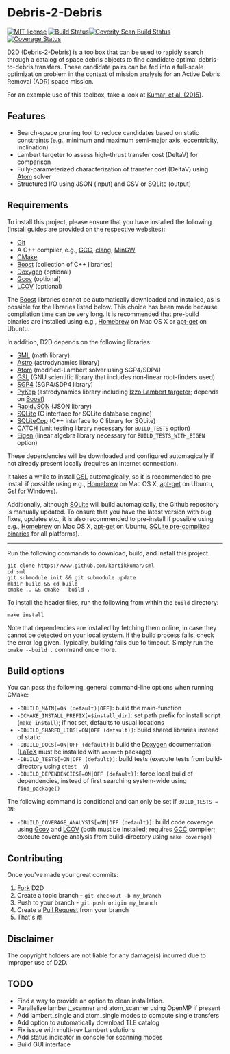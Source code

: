 Debris-2-Debris
===================

[![MIT license](http://img.shields.io/badge/license-MIT-brightgreen.svg)](http://opensource.org/licenses/MIT) [![Build Status](https://travis-ci.org/kartikkumar/d2d.svg?branch=master)](https://travis-ci.org/kartikkumar/d2d)[![Coverity Scan Build Status](https://scan.coverity.com/projects/3700/badge.svg)](https://scan.coverity.com/projects/3700) [![Coverage Status](https://coveralls.io/repos/kartikkumar/d2d/badge.png)](https://coveralls.io/r/kartikkumar/d2d)

D2D (Debris-2-Debris) is a toolbox that can be used to rapidly search through a catalog of space debris objects to find candidate optimal debris-to-debris transfers. These candidate pairs can be fed into a full-scale optimization problem in the context of mission analysis for an Active Debris Removal (ADR) space mission.

For an example use of this toolbox, take a look at [Kumar, et al. (2015)](#temp).

Features
------

  - Search-space pruning tool to reduce candidates based on static constraints (e.g., minimum and maximum semi-major axis, eccentricity, inclination)
  - Lambert targeter to assess high-thrust transfer cost (DeltaV) for comparison
  - Fully-parameterized characterization of transfer cost (DeltaV) using [Atom](https://github.com/kartikkumar/atom) solver
  - Structured I/O using JSON (input) and CSV or SQLite (output)

Requirements
------

To install this project, please ensure that you have installed the following (install guides are provided on the respective websites):

  - [Git](http://git-scm.com)
  - A C++ compiler, e.g., [GCC](https://gcc.gnu.org/), [clang](http://clang.llvm.org/), [MinGW](http://www.mingw.org/)
  - [CMake](http://www.cmake.org)
  - [Boost](http://www.boost.org/) (collection of C++ libraries)
  - [Doxygen](http://www.doxygen.org "Doxygen homepage") (optional)
  - [Gcov](https://gcc.gnu.org/onlinedocs/gcc/Gcov.html) (optional)
  - [LCOV](http://ltp.sourceforge.net/coverage/lcov.php) (optional)

The [Boost](http://www.boost.org/) libraries cannot be automatically downloaded and installed, as is possible for the libraries listed below. This choice has been made because compilation time can be very long. It is recommended that pre-build binaries are installed using e.g., [Homebrew](http://brewformulas.org/Boost) on Mac OS X or [apt-get](https://launchpad.net/ubuntu/+source/boost) on Ubuntu.

 In addition, D2D depends on the following libraries:

  - [SML](https://www.github.com/kartikkumar/sml) (math library)
  - [Astro](https://www.github.com/kartikkumar/astro) (astrodynamics library)
  - [Atom](https://www.github.com/kartikkumar/sam) (modified-Lambert solver using SGP4/SDP4)
  - [GSL](http://www.gnu.org/software/gsl) (GNU scientific library that includes non-linear root-finders used)
  - [SGP4](https://www.github.com/kartikkumar/sgp4deorbit) (SGP4/SDP4 library)
  - [PyKep](https://www.github.com/esa/pykep) (astrodynamics library including [Izzo Lambert targeter](http://arxiv.org/abs/1403.2705); depends on [Boost](http://www.boost.org/))
  - [RapidJSON](https://github.com/miloyip/rapidjson) (JSON library)
  - [SQLite](http://www.sqlite.org/) (C interface for SQLite database engine)
  - [SQLiteCpp](https://github.com/SRombauts/SQLiteCpp) (C++ interface to C library for SQLite)
  - [CATCH](https://www.github.com/philsquared/Catch) (unit testing library necessary for `BUILD_TESTS` option)
  - [Eigen](http://eigen.tuxfamily.org/) (linear algebra library necessary for `BUILD_TESTS_WITH_EIGEN` option)

These dependencies will be downloaded and configured automagically if not already present locally (requires an internet connection).

It takes a while to install [GSL](http://www.gnu.org/software/gsl) automagically, so it is recommended to pre-install if possible using e.g., [Homebrew](http://brewformulas.org/Gsl) on Mac OS X, [apt-get](http://askubuntu.com/questions/490465/install-gnu-scientific-library-gsl-on-ubuntu-14-04-via-terminal) on Ubuntu, [Gsl for Windows](http://gnuwin32.sourceforge.net/packages/gsl.htm)).

Additionally, although [SQLite](http://www.sqlite.org/) will build automagically, the Github repository is manually updated. To ensure that you have the latest version with bug fixes, updates etc., it is also recommended to pre-install if possible using e.g., [Homebrew](http://brewformulas.org/Gsl) on Mac OS X, [apt-get](https://launchpad.net/ubuntu/+source/sqlite) on Ubuntu, [SQLite pre-compilted binaries](http://www.sqlite.org/download.html) for all platforms).

------

Run the following commands to download, build, and install this project.

    git clone https://www.github.com/kartikkumar/sml
    cd sml
    git submodule init && git submodule update
    mkdir build && cd build
    cmake .. && cmake --build .

To install the header files, run the following from within the `build` directory:

    make install

Note that dependencies are installed by fetching them online, in case they cannot be detected on your local system. If the build process fails, check the error log given. Typically, building fails due to timeout. Simply run the `cmake --build .` command once more.

Build options
-------------

You can pass the following, general command-line options when running CMake:

  - `-DBUILD_MAIN[=ON (default)|OFF]`: build the main-function
  - `-DCMAKE_INSTALL_PREFIX[=$install_dir]`: set path prefix for install script (`make install`); if not set, defaults to usual locations
  - `-DBUILD_SHARED_LIBS[=ON|OFF (default)]`: build shared libraries instead of static
  - `-DBUILD_DOCS[=ON|OFF (default)]`: build the [Doxygen](http://www.doxygen.org "Doxygen homepage") documentation ([LaTeX](http://www.latex-project.org/) must be installed with `amsmath` package)
  - `-DBUILD_TESTS[=ON|OFF (default)]`: build tests (execute tests from build-directory using `ctest -V`)
  - `-DBUILD_DEPENDENCIES[=ON|OFF (default)]`: force local build of dependencies, instead of first searching system-wide using `find_package()`

The following command is conditional and can only be set if `BUILD_TESTS = ON`:

  - `-DBUILD_COVERAGE_ANALYSIS[=ON|OFF (default)]`: build code coverage using [Gcov](https://gcc.gnu.org/onlinedocs/gcc/Gcov.html) and [LCOV](http://ltp.sourceforge.net/coverage/lcov.php) (both must be installed; requires [GCC](https://gcc.gnu.org/) compiler; execute coverage analysis from build-directory using `make coverage`)

Contributing
------------

Once you've made your great commits:

1. [Fork](https://github.com/kartikkumar/d2d/fork) D2D
2. Create a topic branch - `git checkout -b my_branch`
3. Push to your branch - `git push origin my_branch`
4. Create a [Pull Request](http://help.github.com/pull-requests/) from your branch
5. That's it!

Disclaimer
------

The copyright holders are not liable for any damage(s) incurred due to improper use of D2D.

TODO
------

  - Find a way to provide an option to clean installation.
  - Parallelize lambert_scanner and atom_scanner using OpenMP if present
  - Add lambert_single and atom_single modes to compute single transfers
  - Add option to automatically download TLE catalog
  - Fix issue with multi-rev Lambert solutions
  - Add status indicator in console for scanning modes
  - Build GUI interface
